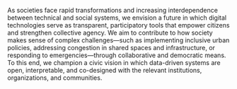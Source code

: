 As societies face rapid transformations and increasing interdependence
between technical and social systems, we envision a future in which
digital technologies serve as transparent, participatory tools
that empower citizens and strengthen collective agency. We aim to
contribute to how society makes sense of complex challenges—such
as implementing inclusive urban policies, addressing
congestion in shared spaces and infrastructure, or
responding to emergencies—through collaborative
and democratic means. To this end, we champion
a civic vision in which data-driven systems are
open, interpretable, and co-designed with the
relevant institutions, organizations, and communities.
